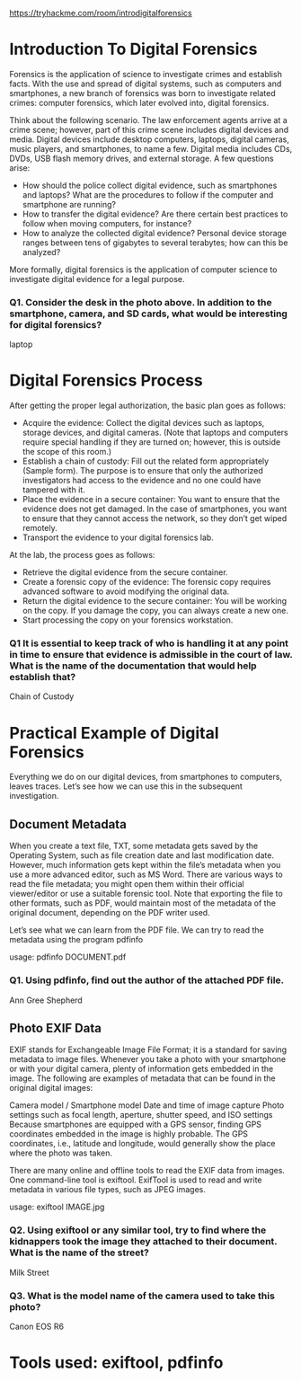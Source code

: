https://tryhackme.com/room/introdigitalforensics

# Introduction To Digital Forensics
Forensics is the application of science to investigate crimes and establish facts. With the use and spread of digital systems, such as computers and smartphones, a new branch of forensics was born to investigate related crimes: computer forensics, which later evolved into, digital forensics.


Think about the following scenario. The law enforcement agents arrive at a crime scene; however, part of this crime scene includes digital devices and media. Digital devices include desktop computers, laptops, digital cameras, music players, and smartphones, to name a few. Digital media includes CDs, DVDs, USB flash memory drives, and external storage. A few questions arise:

- How should the police collect digital evidence, such as smartphones and laptops? What are the procedures to follow if the computer and smartphone are running?
- How to transfer the digital evidence? Are there certain best practices to follow when moving computers, for instance?
- How to analyze the collected digital evidence? Personal device storage ranges between tens of gigabytes to several terabytes; how can this be analyzed?


More formally, digital forensics is the application of computer science to investigate digital evidence for a legal purpose.

### Q1. Consider the desk in the photo above. In addition to the smartphone, camera, and SD cards, what would be interesting for digital forensics?
laptop


# Digital Forensics Process
After getting the proper legal authorization, the basic plan goes as follows:

- Acquire the evidence: Collect the digital devices such as laptops, storage devices, and digital cameras. (Note that laptops and computers require special handling if they are turned on; however, this is outside the scope of this room.)
- Establish a chain of custody: Fill out the related form appropriately (Sample form). The purpose is to ensure that only the authorized investigators had access to the evidence and no one could have tampered with it.
- Place the evidence in a secure container: You want to ensure that the evidence does not get damaged. In the case of smartphones, you want to ensure that they cannot access the network, so they don’t get wiped remotely.
- Transport the evidence to your digital forensics lab.

At the lab, the process goes as follows:

- Retrieve the digital evidence from the secure container.
- Create a forensic copy of the evidence: The forensic copy requires advanced software to avoid modifying the original data.
- Return the digital evidence to the secure container: You will be working on the copy. If you damage the copy, you can always create a new one.
- Start processing the copy on your forensics workstation.

### Q1 It is essential to keep track of who is handling it at any point in time to ensure that evidence is admissible in the court of law. What is the name of the documentation that would help establish that?

Chain of Custody


# Practical Example of Digital Forensics
Everything we do on our digital devices, from smartphones to computers, leaves traces. Let’s see how we can use this in the subsequent investigation.


## Document Metadata
When you create a text file, TXT, some metadata gets saved by the Operating System, such as file creation date and last modification date. However, much information gets kept within the file’s metadata when you use a more advanced editor, such as MS Word. There are various ways to read the file metadata; you might open them within their official viewer/editor or use a suitable forensic tool. Note that exporting the file to other formats, such as PDF, would maintain most of the metadata of the original document, depending on the PDF writer used.


Let’s see what we can learn from the PDF file. We can try to read the metadata using the program pdfinfo

usage: pdfinfo DOCUMENT.pdf 

### Q1. Using pdfinfo, find out the author of the attached PDF file.
Ann Gree Shepherd


## Photo EXIF Data
EXIF stands for Exchangeable Image File Format; it is a standard for saving metadata to image files. Whenever you take a photo with your smartphone or with your digital camera, plenty of information gets embedded in the image. The following are examples of metadata that can be found in the original digital images:

Camera model / Smartphone model
Date and time of image capture
Photo settings such as focal length, aperture, shutter speed, and ISO settings
Because smartphones are equipped with a GPS sensor, finding GPS coordinates embedded in the image is highly probable. The GPS coordinates, i.e., latitude and longitude, would generally show the place where the photo was taken.

There are many online and offline tools to read the EXIF data from images. One command-line tool is exiftool. ExifTool is used to read and write metadata in various file types, such as JPEG images.

usage: exiftool IMAGE.jpg


### Q2. Using exiftool or any similar tool, try to find where the kidnappers took the image they attached to their document. What is the name of the street?

Milk Street

### Q3. What is the model name of the camera used to take this photo?

Canon EOS R6


# Tools used: exiftool, pdfinfo